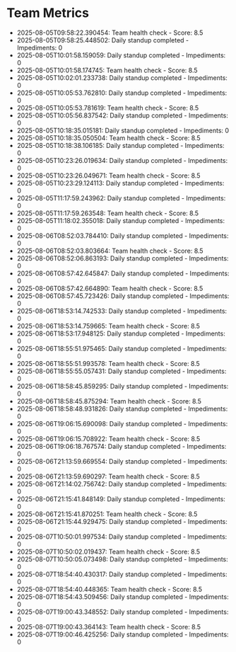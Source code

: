 # Team Metrics

- 2025-08-05T09:58:22.390454: Team health check - Score: 8.5
- 2025-08-05T09:58:25.448502: Daily standup completed - Impediments: 0
- 2025-08-05T10:01:58.159059: Daily standup completed - Impediments: 0
- 2025-08-05T10:01:58.174745: Team health check - Score: 8.5
- 2025-08-05T10:02:01.233738: Daily standup completed - Impediments: 0
- 2025-08-05T10:05:53.762810: Daily standup completed - Impediments: 0
- 2025-08-05T10:05:53.781619: Team health check - Score: 8.5
- 2025-08-05T10:05:56.837542: Daily standup completed - Impediments: 0
- 2025-08-05T10:18:35.015181: Daily standup completed - Impediments: 0
- 2025-08-05T10:18:35.050504: Team health check - Score: 8.5
- 2025-08-05T10:18:38.106185: Daily standup completed - Impediments: 0
- 2025-08-05T10:23:26.019634: Daily standup completed - Impediments: 0
- 2025-08-05T10:23:26.049671: Team health check - Score: 8.5
- 2025-08-05T10:23:29.124113: Daily standup completed - Impediments: 0
- 2025-08-05T11:17:59.243962: Daily standup completed - Impediments: 0
- 2025-08-05T11:17:59.263548: Team health check - Score: 8.5
- 2025-08-05T11:18:02.355018: Daily standup completed - Impediments: 0
- 2025-08-06T08:52:03.784410: Daily standup completed - Impediments: 0
- 2025-08-06T08:52:03.803664: Team health check - Score: 8.5
- 2025-08-06T08:52:06.863193: Daily standup completed - Impediments: 0
- 2025-08-06T08:57:42.645847: Daily standup completed - Impediments: 0
- 2025-08-06T08:57:42.664890: Team health check - Score: 8.5
- 2025-08-06T08:57:45.723426: Daily standup completed - Impediments: 0
- 2025-08-06T18:53:14.742533: Daily standup completed - Impediments: 0
- 2025-08-06T18:53:14.759665: Team health check - Score: 8.5
- 2025-08-06T18:53:17.948125: Daily standup completed - Impediments: 0
- 2025-08-06T18:55:51.975465: Daily standup completed - Impediments: 0
- 2025-08-06T18:55:51.993578: Team health check - Score: 8.5
- 2025-08-06T18:55:55.057431: Daily standup completed - Impediments: 0
- 2025-08-06T18:58:45.859295: Daily standup completed - Impediments: 0
- 2025-08-06T18:58:45.875294: Team health check - Score: 8.5
- 2025-08-06T18:58:48.931826: Daily standup completed - Impediments: 0
- 2025-08-06T19:06:15.690098: Daily standup completed - Impediments: 0
- 2025-08-06T19:06:15.708922: Team health check - Score: 8.5
- 2025-08-06T19:06:18.767574: Daily standup completed - Impediments: 0
- 2025-08-06T21:13:59.669554: Daily standup completed - Impediments: 0
- 2025-08-06T21:13:59.690297: Team health check - Score: 8.5
- 2025-08-06T21:14:02.756742: Daily standup completed - Impediments: 0
- 2025-08-06T21:15:41.848149: Daily standup completed - Impediments: 0
- 2025-08-06T21:15:41.870251: Team health check - Score: 8.5
- 2025-08-06T21:15:44.929475: Daily standup completed - Impediments: 0
- 2025-08-07T10:50:01.997534: Daily standup completed - Impediments: 0
- 2025-08-07T10:50:02.019437: Team health check - Score: 8.5
- 2025-08-07T10:50:05.073498: Daily standup completed - Impediments: 0
- 2025-08-07T18:54:40.430317: Daily standup completed - Impediments: 0
- 2025-08-07T18:54:40.448365: Team health check - Score: 8.5
- 2025-08-07T18:54:43.509456: Daily standup completed - Impediments: 0
- 2025-08-07T19:00:43.348552: Daily standup completed - Impediments: 0
- 2025-08-07T19:00:43.364143: Team health check - Score: 8.5
- 2025-08-07T19:00:46.425256: Daily standup completed - Impediments: 0
